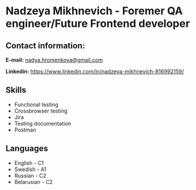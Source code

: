 # Nadzeya Mikhnevich - Foremer QA engineer/Future Frontend developer

## Contact information:
**E-mail:** nadya.hromenkova@gmail.com

**Linkedin:** https://www.linkedin.com/in/nadzeya-mikhnevich-816992159/

## Skills
* Functional testing
* Crossbrowser testing
* Jira
* Testing documentation
* Postman

## Languages
* English - C1
* Swedish - A1
* Russian - C2
* Belarusian - C2